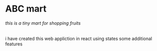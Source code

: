 # ABC mart

###### this is a tiny mart for shopping fruits   
i have created this web appliction in react using states  some additional features
